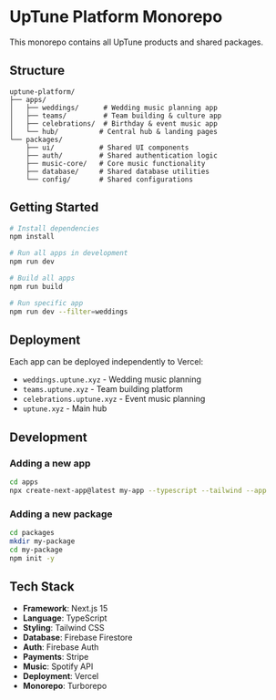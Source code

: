 # UpTune Platform Monorepo

This monorepo contains all UpTune products and shared packages.

## Structure

```
uptune-platform/
├── apps/
│   ├── weddings/      # Wedding music planning app
│   ├── teams/         # Team building & culture app
│   ├── celebrations/  # Birthday & event music app
│   └── hub/          # Central hub & landing pages
└── packages/
    ├── ui/           # Shared UI components
    ├── auth/         # Shared authentication logic
    ├── music-core/   # Core music functionality
    ├── database/     # Shared database utilities
    └── config/       # Shared configurations
```

## Getting Started

```bash
# Install dependencies
npm install

# Run all apps in development
npm run dev

# Build all apps
npm run build

# Run specific app
npm run dev --filter=weddings
```

## Deployment

Each app can be deployed independently to Vercel:

- `weddings.uptune.xyz` - Wedding music planning
- `teams.uptune.xyz` - Team building platform
- `celebrations.uptune.xyz` - Event music planning
- `uptune.xyz` - Main hub

## Development

### Adding a new app

```bash
cd apps
npx create-next-app@latest my-app --typescript --tailwind --app
```

### Adding a new package

```bash
cd packages
mkdir my-package
cd my-package
npm init -y
```

## Tech Stack

- **Framework**: Next.js 15
- **Language**: TypeScript
- **Styling**: Tailwind CSS
- **Database**: Firebase Firestore
- **Auth**: Firebase Auth
- **Payments**: Stripe
- **Music**: Spotify API
- **Deployment**: Vercel
- **Monorepo**: Turborepo